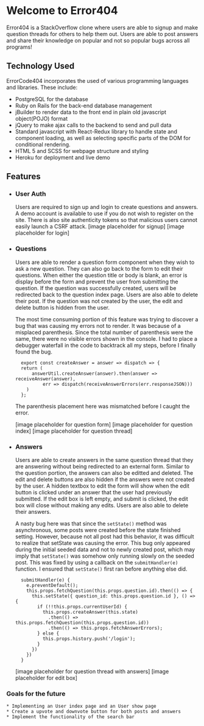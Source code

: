 # Welcome to Error404

Error404 is a StackOverflow clone where users are able to signup and make question threads
for others to help them out. Users are able to post answers and share their knowledge
on popular and not so popular bugs across all programs!

## Technology Used

ErrorCode404 incorporates the used of various programming languages and libraries.
These include:
  * PostgreSQL for the database
  * Ruby on Rails for the back-end database management
  * jBuilder to render data to the front end in plain old javascript object(POJO) format
  * jQuery to make ajax calls to the backend to send and pull data
  * Standard javascript with React-Redux library to handle state and
  component loading, as well as selecting specific parts of the DOM
  for conditional rendering.
  * HTML 5 and SCSS for webpage structure and styling
  * Heroku for deployment and live demo

## Features

  * ### User Auth
    Users are required to sign up and login to create questions and answers. A
    demo account is available to use if you do not wish to register on the site.
    There is also site authenticity tokens so that malicious users cannot easily
    launch a CSRF attack. 
    [image placeholder for signup]
    [image placeholder for login]

  * ### Questions
    Users are able to render a question form component when they wish to ask a new
    question. They can also go back to the form to edit their questions. When either
    the question title or body is blank, an error is display before the form and prevent
    the user from submitting the question. If the question was successfully created, users
    will be redirected back to the question index page. Users are also able to delete their post. If
    the question was not created by the user, the edit and delete button is hidden from the user.

    The most time consuming portion of this feature was trying to discover a bug that was causing my errors not to render. It was because of a misplaced parenthesis. Since the total number of parenthesis were the same, there were no visible errors shown in the console. I had to place a debugger waterfall in the
    code to backtrack all my steps, before I finally found the bug.

    ```
      export const createAnswer = answer => dispatch => {
      return (
          answerUtil.createAnswer(answer).then(answer => receiveAnswer(answer),
              err => dispatch(receiveAnswerErrors(err.responseJSON)))
        )
      };
    ```
    The parenthesis placement here was mismatched before I caught the error.

    [image placeholder for question form]
    [image placeholder for question index]
    [image placeholder for question thread]

  * ### Answers
    Users are able to create answers in the same question thread that they are answering 
    without being redirected to an external form. Similar to the question portion, the answers
    can also be editted and deleted. The edit and delete buttons are also hidden if the answers
    were not created by the user. A hidden textbox to edit the form will show when the edit button 
    is clicked under an answer that the user had previously submitted. If the edit box is left empty,
    and submit is clicked, the edit box will close without making any edits. Users are also able to delete their answers.

    A nasty bug here was that since the ``` setState() ``` method was asynchronous, some posts were
    created before the state finished setting. However, because not all post had this behavior, it 
    was difficult to realize that setState was causing the error. This bug only appeared during the initial
    seeded data and not to newly created post, which may imply that ```setState()``` was somehow only running
    slowly on the seeded post. This was fixed by using a callback on the ```submitHandler(e)``` function. I
    ensured that ```setState()``` first ran before anything else did.

    ```
      submitHandler(e) {
        e.preventDefault(); 
        this.props.fetchQuestion(this.props.question.id).then(() => {
          this.setState({ question_id: this.props.question.id }, () => {
            if (!!this.props.currentUserId) {
              this.props.createAnswer(this.state)
                .then(() => this.props.fetchQuestion(this.props.question.id))
                .then(() => this.props.fetchAnswerErrors);
            } else {
              this.props.history.push('/login');
            }
          })
        })
      }
    ```
    [image placeholder for question thread with answers]
    [image placeholder for edit box]

  ### Goals for the future
  
    * Implementing an User index page and an User show page
    * Create a upvote and downvote button for both posts and answers
    * Implement the functionality of the search bar
